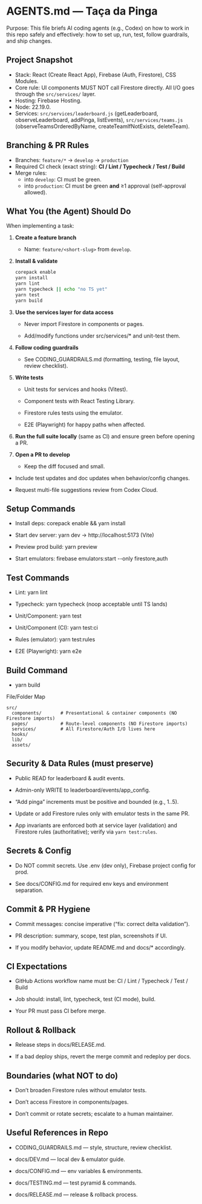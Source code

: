 # AGENTS.md — Taça da Pinga

Purpose: This file briefs AI coding agents (e.g., Codex) on how to work in this repo safely and effectively: how to set up, run, test, follow guardrails, and ship changes.

## Project Snapshot

- Stack: React (Create React App), Firebase (Auth, Firestore), CSS Modules.
- Core rule: UI components MUST NOT call Firestore directly. All I/O goes through the `src/services/` layer.
- Hosting: Firebase Hosting.
- Node: 22.19.0.
- Services: `src/services/leaderboard.js` (getLeaderboard, observeLeaderboard, addPinga, listEvents), `src/services/teams.js` (observeTeamsOrderedByName, createTeamIfNotExists, deleteTeam).

## Branching & PR Rules

- Branches: `feature/*` → `develop` → `production`
- Required CI check (exact string): **CI / Lint / Typecheck / Test / Build**
- Merge rules:
  - into `develop`: CI must be green.
  - into `production`: CI must be green **and** ≥1 approval (self-approval allowed).

## What You (the Agent) Should Do

When implementing a task:

1. **Create a feature branch**
   - Name: `feature/<short-slug>` from `develop`.

2. **Install & validate**

   ```bash
   corepack enable
   yarn install
   yarn lint
   yarn typecheck || echo "no TS yet"
   yarn test
   yarn build
   ```

3. **Use the services layer for data access**
   - Never import Firestore in components or pages.

   - Add/modify functions under src/services/\* and unit-test them.

4. **Follow coding guardrails**
   - See CODING_GUARDRAILS.md (formatting, testing, file layout, review checklist).

5. **Write tests**
   - Unit tests for services and hooks (Vitest).

   - Component tests with React Testing Library.

   - Firestore rules tests using the emulator.

   - E2E (Playwright) for happy paths when affected.

6. **Run the full suite locally** (same as CI) and ensure green before opening a PR.

7. **Open a PR to develop**
   - Keep the diff focused and small.

- Include test updates and doc updates when behavior/config changes.

- Request multi-file suggestions review from Codex Cloud.

## Setup Commands

- Install deps: corepack enable && yarn install

- Start dev server: yarn dev → http://localhost:5173 (Vite)

- Preview prod build: yarn preview

- Start emulators: firebase emulators:start --only firestore,auth

## Test Commands

- Lint: yarn lint

- Typecheck: yarn typecheck (noop acceptable until TS lands)

- Unit/Component: yarn test
- Unit/Component (CI): yarn test:ci

- Rules (emulator): yarn test:rules

- E2E (Playwright): yarn e2e

## Build Command

- yarn build

File/Folder Map

```
src/
  components/       # Presentational & container components (NO Firestore imports)
  pages/            # Route-level components (NO Firestore imports)
  services/         # All Firestore/Auth I/O lives here
  hooks/
  lib/
  assets/
```

## Security & Data Rules (must preserve)

- Public READ for leaderboard & audit events.

- Admin-only WRITE to leaderboard/events/app_config.

- “Add pinga” increments must be positive and bounded (e.g., 1..5).

- Update or add Firestore rules only with emulator tests in the same PR.

- App invariants are enforced both at service layer (validation) and Firestore rules (authoritative); verify via `yarn test:rules`.

## Secrets & Config

- Do NOT commit secrets. Use .env (dev only), Firebase project config for prod.

- See docs/CONFIG.md for required env keys and environment separation.

## Commit & PR Hygiene

- Commit messages: concise imperative (“fix: correct delta validation”).

- PR description: summary, scope, test plan, screenshots if UI.

- If you modify behavior, update README.md and docs/\* accordingly.

## CI Expectations

- GitHub Actions workflow name must be: CI / Lint / Typecheck / Test / Build

- Job should: install, lint, typecheck, test (CI mode), build.

- Your PR must pass CI before merge.

## Rollout & Rollback

- Release steps in docs/RELEASE.md.

- If a bad deploy ships, revert the merge commit and redeploy per docs.

## Boundaries (what NOT to do)

- Don’t broaden Firestore rules without emulator tests.

- Don’t access Firestore in components/pages.

- Don’t commit or rotate secrets; escalate to a human maintainer.

## Useful References in Repo

- CODING_GUARDRAILS.md — style, structure, review checklist.

- docs/DEV.md — local dev & emulator guide.

- docs/CONFIG.md — env variables & environments.

- docs/TESTING.md — test pyramid & commands.

- docs/RELEASE.md — release & rollback process.

